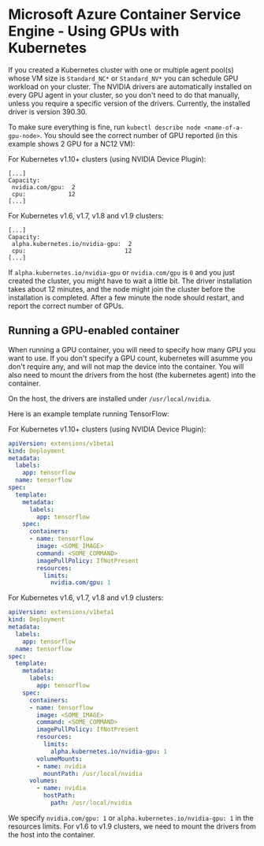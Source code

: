 # Microsoft Azure Container Service Engine - Using GPUs with Kubernetes

If you created a Kubernetes cluster with one or multiple agent pool(s) whose VM size is `Standard_NC*` or `Standard_NV*` you can schedule GPU workload on your cluster.
The NVIDIA drivers are automatically installed on every GPU agent in your cluster, so you don't need to do that manually, unless you require a specific version of the drivers. Currently, the installed driver is version 390.30.

To make sure everything is fine, run `kubectl describe node <name-of-a-gpu-node>`. You should see the correct number of GPU reported (in this example shows 2 GPU for a NC12 VM):

For Kubernetes v1.10+ clusters (using NVIDIA Device Plugin):

```
[...]
Capacity:
 nvidia.com/gpu:  2
 cpu:            12
[...]
```

For Kubernetes v1.6, v1.7, v1.8 and v1.9 clusters:

```
[...]
Capacity:
 alpha.kubernetes.io/nvidia-gpu:  2
 cpu:                            12
[...]
```

If `alpha.kubernetes.io/nvidia-gpu` or `nvidia.com/gpu` is `0` and you just created the cluster, you might have to wait a little bit. The driver installation takes about 12 minutes, and the node might join the cluster before the installation is completed. After a few minute the node should restart, and report the correct number of GPUs.

## Running a GPU-enabled container

When running a GPU container, you will need to specify how many GPU you want to use. If you don't specify a GPU count, kubernetes will asumme you don't require any, and will not map the device into the container.
You will also need to mount the drivers from the host (the kubernetes agent) into the container.

On the host, the drivers are installed under `/usr/local/nvidia`.

Here is an example template running TensorFlow:

For Kubernetes v1.10+ clusters (using NVIDIA Device Plugin):

```yaml
apiVersion: extensions/v1beta1
kind: Deployment
metadata:
  labels:
    app: tensorflow
  name: tensorflow
spec:
  template:
    metadata:
      labels:
        app: tensorflow
    spec:
      containers:
      - name: tensorflow
        image: <SOME_IMAGE>
        command: <SOME_COMMAND>
        imagePullPolicy: IfNotPresent
        resources:
          limits:
            nvidia.com/gpu: 1
```

For Kubernetes v1.6, v1.7, v1.8 and v1.9 clusters:

```yaml
apiVersion: extensions/v1beta1
kind: Deployment
metadata:
  labels:
    app: tensorflow
  name: tensorflow
spec:
  template:
    metadata:
      labels:
        app: tensorflow
    spec:
      containers:
      - name: tensorflow
        image: <SOME_IMAGE>
        command: <SOME_COMMAND>
        imagePullPolicy: IfNotPresent
        resources:
          limits:
            alpha.kubernetes.io/nvidia-gpu: 1
        volumeMounts:
        - name: nvidia
          mountPath: /usr/local/nvidia
      volumes:
        - name: nvidia
          hostPath:
            path: /usr/local/nvidia
```

We specify `nvidia.com/gpu: 1` or `alpha.kubernetes.io/nvidia-gpu: 1` in the resources limits. For v1.6 to v1.9 clusters, we need to mount the drivers from the host into the container.
